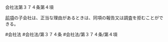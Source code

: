 会社法第３７４条第４項

[前項](会社法＿＿＿＿第３７４条第３項)の子会社は、正当な理由があるときは、同項の報告又は調査を拒むことができる。

#会社法
#会社法/第３７４条
#会社法/第３７４条/第４項
